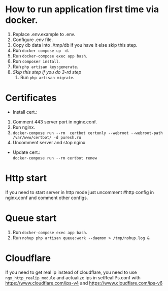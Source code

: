 # How to run application first time via docker.

1. Replace .env.example to .env.
2. Configure .env file.
3. Copy db data into ./tmp/db if you have it else skip this step.
4. Run `docker-compose up -d`.
5. Run `docker-compose exec app bash`.
6. Run `composer install`.
7. Run `php artisan key:generate`.
8. *Skip this step if you do 3-rd step*
    1. Run `php artisan migrate`.

# Certificates

- Install cert.:

1. Comment 443 server port in nginx.conf.
2. Run nginx.
3. `docker-compose run --rm  certbot certonly --webroot --webroot-path /var/www/certbot/ -d puresh.ru`
4. Uncomment server and stop nginx

- Update cert.: <br/>
  `docker-compose run --rm certbot renew`

# Http start

If you need to start server in http mode just uncomment #http config in nginx.conf and comment other configs.

# Queue start

1. Run `docker-compose exec app bash`.
2. Run `nohup php artisan queue:work --daemon > /tmp/nohup.log &`

# Cloudflare

If you need to get real ip instead of cloudflare, you need to use `ngx_http_realip_module` and actualize ips in
setRealIPs.conf with https://www.cloudflare.com/ips-v4 and https://www.cloudflare.com/ips-v6
